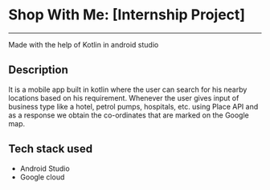 <h1>Shop With Me: [Internship  Project]</h1>

------------------------------
Made with the help of Kotlin in android studio

Description
------------
It is a mobile app  built in kotlin where the user can search for his nearby locations based on his requirement. Whenever the user gives input of business type like a hotel, petrol pumps, hospitals, etc. using Place API and as a response we obtain the co-ordinates that are marked on the Google map.

Tech stack used
------------
- Android Studio
- Google cloud
